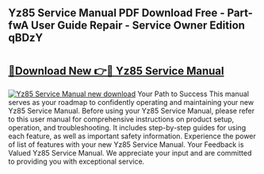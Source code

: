 ## Yz85 Service Manual PDF Download Free - Part-fwA User Guide Repair - Service Owner Edition qBDzY

# <h2><a href="http://bc80653.oget.top/?id=Yz85+Service+Manual">🔗Download New 👉🔴 Yz85 Service Manual</a></h2>

[![Yz85 Service Manual new download](https://i.imgur.com/5g1atiW.png)](http://bc80653.oget.top/?id=Yz85+Service+Manual)
Your Path to Success This manual serves as your roadmap to confidently operating and maintaining your new Yz85 Service Manual. Before using your Yz85 Service Manual, please refer to this user manual for comprehensive instructions on product setup, operation, and troubleshooting. It includes step-by-step guides for using each feature, as well as important safety information. Experience the power of list of features with your new Yz85 Service Manual. Your Feedback is Valued Yz85 Service Manual. We appreciate your input and are committed to providing you with exceptional service.
